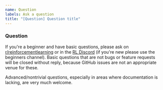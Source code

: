 ```yaml
---
name: Question
labels: Ask a question
title: "[Question] Question title"
---
```



### Question

If you're a beginner and have basic questions, please ask on [r/reinforcementlearning](https://www.reddit.com/r/reinforcementlearning/) or in the [RL Discord](https://discord.com/invite/xhfNqQv) (if you're new please use the beginners channel). Basic questions that are not bugs or feature requests will be closed without reply, because GitHub issues are not an appropriate venue for these.

Advanced/nontrivial questions, especially in areas where documentation is lacking, are very much welcome.
